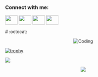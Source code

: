 <!--
**Dakshjain1/Dakshjain1** is a ✨ _special_ ✨ repository because its `README.md` (this file) appears on your GitHub profile.

Here are some ideas to get you started:

- 🔭 I’m currently working on ...
- 🌱 I’m currently learning ...
- 👯 I’m looking to collaborate on ...
- 🤔 I’m looking for help with ...
- 💬 Ask me about ...
- 📫 How to reach me: ...
- 😄 Pronouns: ...
- ⚡ Fun fact: ...g
-->
<h3 align="left">Connect with me:</h3>
<p align="left">
<a href="your link" target="blank"><img align="center" src="https://cdn.jsdelivr.net/npm/simple-icons@3.0.1/icons/twitter.svg" alt="" height="30" width="40" /></a>
<a href="your link" target="blank"><img align="center" src="https://cdn.jsdelivr.net/npm/simple-icons@3.0.1/icons/linkedin.svg" alt="" height="30" width="40" /></a>
<a href="your link" target="blank"><img align="center" src="https://cdn.jsdelivr.net/npm/simple-icons@3.0.1/icons/instagram.svg" alt="" height="30" width="40" /></a>
<a href="your link" target="blank"><img align="center" src="https://cdn.jsdelivr.net/npm/simple-icons@3.0.1/icons/youtube.svg" alt="" height="30" width="40" /></a>
</p>
# :octocat:
<p align="center">
<img alt="Coding" src="https://steamuserimages-a.akamaihd.net/ugc/794238861433329050/0BBF5155BAA4CF943C683701E86178CA3E25A84E/">
</p>

[![trophy](https://github-profile-trophy.vercel.app/?username=Dakshjain1&title=MultiLanguage,Commit,Repositories,Stars,Followers)](https://github.com/ryo-ma/github-profile-trophy)


<a href="https://github.com/anuraghazra/github-readme-stats">
  <img align="center" src="https://github-readme-stats.vercel.app/api?username=Dakshjain1&show_icons=true&theme=radical" />
</a>
<!--<a href="https://github.com/anuraghazra/convoychat">
  <p align="center"> <img align="center" src="https://github-readme-stats.vercel.app/api/top-langs/?username=Dakshjain1&layout=compact" />
</a>-->

 <p align="center"> <img align="center" src="https://github-readme-stats.vercel.app/api/top-langs/?username=Dakshjain1&layout=compact" />
